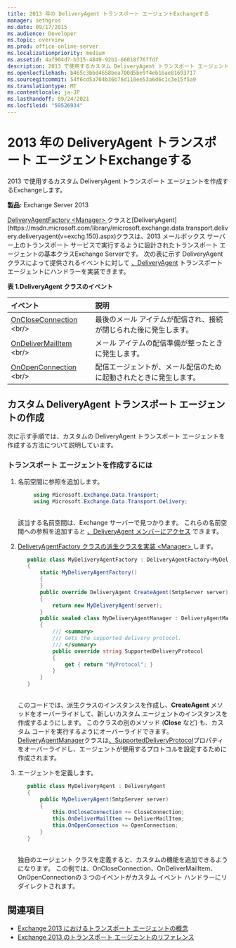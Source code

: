 ```yaml
---
title: 2013 年の DeliveryAgent トランスポート エージェントExchangeする
manager: sethgros
ms.date: 09/17/2015
ms.audience: Developer
ms.topic: overview
ms.prod: office-online-server
ms.localizationpriority: medium
ms.assetid: 4af904d7-b315-4849-92b1-66018f76ffdf
description: 2013 で使用するカスタム DeliveryAgent トランスポート エージェントを作成するExchangeします。
ms.openlocfilehash: b465c3bbd4658bea700d5be9f4eb16ae81693717
ms.sourcegitcommit: 54f6cd5a704b36b76d110ee53a6d6c1c3e15f5a9
ms.translationtype: MT
ms.contentlocale: ja-JP
ms.lasthandoff: 09/24/2021
ms.locfileid: "59526934"
---
```

# <a name="create-a-deliveryagent-transport-agent-for-exchange-2013"></a>2013 年の DeliveryAgent トランスポート エージェントExchangeする

2013 で使用するカスタム DeliveryAgent トランスポート エージェントを作成するExchangeします。
  
**製品:** Exchange Server 2013
  
[DeliveryAgentFactory \<Manager\> ](https://msdn.microsoft.com/library/dd877550(v=exchg.150).aspx)クラスと[DeliveryAgent](https://msdn.microsoft.com/library/microsoft.exchange.data.transport.delivery.deliveryagent(v=exchg.150).aspx)クラスは、2013 メールボックス サーバー上のトランスポート サービスで実行するように設計されたトランスポート エージェントの基本クラスExchange Serverです。 次の表に示す DeliveryAgent クラスによって提供されるイベントに対して [、DeliveryAgent](https://msdn.microsoft.com/library/microsoft.exchange.data.transport.delivery.deliveryagent(v=exchg.150).aspx) トランスポート エージェントにハンドラーを実装できます。 
  
**表 1.DeliveryAgent クラスのイベント**

|**イベント**|**説明**|
|:-----|:-----|
|[OnCloseConnection](https://msdn.microsoft.com/library/microsoft.exchange.data.transport.delivery.deliveryagent.oncloseconnection(v=exchg.150).aspx) <br/> |最後のメール アイテムが配信され、接続が閉じられた後に発生します。  <br/> |
|[OnDeliverMailItem](https://msdn.microsoft.com/library/microsoft.exchange.data.transport.delivery.deliveryagent.ondelivermailitem(v=exchg.150).aspx) <br/> |メール アイテムの配信準備が整ったときに発生します。  <br/> |
|[OnOpenConnection](https://msdn.microsoft.com/library/microsoft.exchange.data.transport.delivery.deliveryagent.onopenconnection(v=exchg.150).aspx) <br/> |配信エージェントが、メール配信のために起動されたときに発生します。  <br/> |
   
## <a name="creating-a-custom-deliveryagent-transport-agent"></a>カスタム DeliveryAgent トランスポート エージェントの作成

次に示す手順では、カスタムの DeliveryAgent トランスポート エージェントを作成する方法について説明しています。 
  
### <a name="to-create-the-transport-agent"></a>トランスポート エージェントを作成するには

1. 名前空間に参照を追加します。
    
   ```cs
        using Microsoft.Exchange.Data.Transport;
        using Microsoft.Exchange.Data.Transport.Delivery;
    
   ```

   該当する名前空間は、Exchange サーバーで見つかります。 これらの名前空間への参照を追加すると [、DeliveryAgent メンバーにアクセス](https://msdn.microsoft.com/library/microsoft.exchange.data.transport.delivery.deliveryagent(v=exchg.150).aspx) できます。 
    
2. [DeliveryAgentFactory クラスの派生クラスを実装 \<Manager\> ](https://msdn.microsoft.com/library/dd877550(v=exchg.150).aspx)します。 
    
   ```cs
      public class MyDeliveryAgentFactory : DeliveryAgentFactory<MyDeliveryAgentFactory.MyDeliveryAgentManager>
      {
          static MyDeliveryAgentFactory()
          {
          }
          public override DeliveryAgent CreateAgent(SmtpServer server)
          {
              return new MyDeliveryAgent(server);
          }
          public sealed class MyDeliveryAgentManager : DeliveryAgentManager
          {
              /// <summary>
              /// Gets the supported delivery protocol.
              /// </summary>
              public override string SupportedDeliveryProtocol
              {
                  get { return "MyProtocol"; }
              }
          }
      }
  
   ```

   このコードでは、派生クラスのインスタンスを作成し、**CreateAgent** メソッドをオーバーライドして、新しいカスタム エージェントのインスタンスを作成するようにします。 このクラスの別のメソッド (**Close** など) も、カスタム コードを実行するようにオーバーライドできます。 [DeliveryAgentManager](https://msdn.microsoft.com/library/Microsoft.Exchange.Data.Transport.Delivery.DeliveryAgentManager.aspx)クラスは[、SupportedDeliveryProtocol](https://msdn.microsoft.com/library/Microsoft.Exchange.Data.Transport.Delivery.DeliveryAgentManager.SupportedDeliveryProtocol.aspx)プロパティをオーバーライドし、エージェントが使用するプロトコルを設定するために作成されます。 
    
3. エージェントを定義します。
    
   ```cs
      public class MyDeliveryAgent : DeliveryAgent
      {
          public MyDeliveryAgent(SmtpServer server)
          {
              this.OnCloseConnection += CloseConnection;
              this.OnDeliverMailItem += DeliverMailItem;
              this.OnOpenConnection += OpenConnection;
          }
      }
  
   ```

   独自のエージェント クラスを定義すると、カスタムの機能を追加できるようになります。 この例では、OnCloseConnection、OnDeliverMailItem、OnOpenConnection[](https://msdn.microsoft.com/library/microsoft.exchange.data.transport.delivery.deliveryagent.onopenconnection(v=exchg.150).aspx)の 3 つのイベントがカスタム イベント ハンドラーにリダイレクトされます。 [](https://msdn.microsoft.com/library/microsoft.exchange.data.transport.delivery.deliveryagent.oncloseconnection(v=exchg.150).aspx) [](https://msdn.microsoft.com/library/microsoft.exchange.data.transport.delivery.deliveryagent.ondelivermailitem(v=exchg.150).aspx) 
    
## <a name="see-also"></a>関連項目

- [Exchange 2013 におけるトランスポート エージェントの概念](transport-agent-concepts-in-exchange-2013.md)
- [Exchange 2013 のトランスポート エージェントのリファレンス](transport-agent-reference-for-exchange-2013.md)          

 
